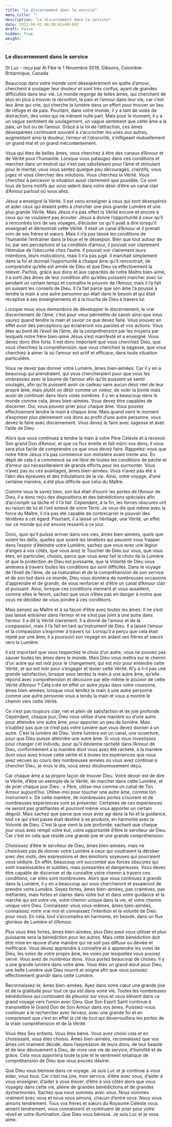 ```yaml
---
title: "Le discernement dans le service"
menu_title: ""
description: "Le discernement dans le service"
date: 2022-06-01 06:00:01+00:893
draft: False
hidden: True
weight:
---
```

### Le discernement dans le service

St Luc - reçu par Al Fike le 1 Novembre 2019, Gibsons, Colombie-Britannique, Canada

Beaucoup dans votre monde sont désespérément en quête d’amour, cherchent à soulager leur douleur et sont très confus, ayant de grandes difficultés dans leur vie. Le monde regorge de telles âmes, qui cherchent de plus en plus à trouver le réconfort, la paix et l’amour dans leur vie, car c’est leur âme qui crie, qui cherche la lumière dans un effort pour trouver un lieu de refuge et de paix. Pourtant, dans votre monde, il y a tant de voies de distraction, des voies qui ne mènent nulle part. Mais pour le moment, il y a un vague sentiment de soulagement, un vague sentiment que cette âme a la paix, un but ou de l’amour. Grâce à la loi de l’attraction, ces âmes désespérées continuent souvent à s’accrocher les unes aux autres, augmentant ainsi la douleur, l’erreur et l’obscurité, s’infligeant mutuellement un grand mal et un grand mécontentement.

Vous qui êtes de belles âmes, vous cherchez à être des canaux d’Amour et de Vérité pour l’humanité. Lorsque vous pataugez dans ces conditions et marchez dans un endroit qui n’est pas satisfaisant pour l’âme et stimulant pour le mental, vous vous sentez quelque peu découragés, craintifs, vous jugez et vous cherchez des solutions. Vous cherchez la Vérité. Vous cherchez à percevoir la situation aussi clairement que possible. Ce sont tous de bons motifs qui vous aident dans votre désir d’être un canal clair d’Amour partout où vous allez.

Jésus a enseigné la Vérité. Il est venu enseigner à ceux qui sont désespérés et aider ceux qui étaient prêts à chercher une plus grande Lumière et une plus grande Vérité. Mais Jésus n’a pas offert la Vérité encore et encore à ceux qui ne voulaient pas écouter. Jésus a donné l’opportunité à ceux qu’il a rencontrés lors de ses voyages, d’écouter ce qu’il avait à dire lorsqu’il enseignait et démontrait cette Vérité. Il était un canal d’Amour et il prenait soin de ses frères et sœurs. Mais il n’a pas laissé les conditions de l’humanité l’entraîner dans la boue et le désespoir. Bien que tout autour de lui, par ses perceptions et sa condition d’amour, il pouvait voir clairement l’étendue de l’obscurité chez l’autre. Il pouvait voir clairement leurs intentions, leurs motivations, mais il n’a pas jugé. Il marchait simplement dans la foi et donnait l’opportunité à chaque âme qu’il rencontrait, de comprendre qu’elle est aimée de Dieu et que Dieu va effectivement la relever. Parfois, grâce aux dons et aux capacités de notre Maître bien-aimé, il a sorti des âmes de leur condition afin qu’elles puissent marcher avec lui pendant un certain temps et connaître le pouvoir de l’Amour, mais il l’a fait en suivant les conseils de Dieu. Il l’a fait parce que son âme l’a poussé à tendre la main à une autre personne qui était dans le besoin et qui était réceptive à ses enseignements et à la touche de Dieu à travers lui.

Lorsque nous vous demandons de développer le discernement, le vrai discernement de l’âme, c’est pour vous permettre de savoir ainsi que vous saurez quand tendre la main et savoir ce que devez faire. Vous pouvez en effet avoir des perceptions qui éclaireront vos paroles et vos actions. Vous êtes au bord de l’éveil de l’âme, de la compréhension par les moyens par lesquels notre frère bien-aimé Jésus s’est manifesté et a enseigné. Vous devez donc être forts. Il est donc important que vous cherchiez Dieu, que vous cherchiez la compréhension, que vous cherchiez la sagesse, que vous cherchiez à aimer là où l’amour est actif et efficace, dans toute situation particulière.

Vous ne devez pas donner votre Lumière, âmes bien-aimées. Car il y en a beaucoup qui prendraient, qui vous chercheraient pour que vous les embrassiez avec le baume de l’amour afin qu’ils puissent se sentir soulagés, afin qu’ils puissent avoir ce cadeau sans aucun désir réel de leur propre âme, mais plutôt un désir comme un voleur, de voler la bonté mais aussi de continuer dans leurs voies sombres. Il y en a beaucoup dans le monde comme cela, âmes bien-aimées. Vous devez être capables de discerner. Oui, vous pouvez prier pour chaque âme. Vous pouvez effectivement tendre la main à chaque âme. Mais quand vient le moment d’exprimer plus pleinement vos dons au profit d’une autre personne, vous devez le faire avec discernement. Vous devez le faire avec sagesse et avec l’aide de Dieu.

Alors que vous continuez à tendre la main à votre Père Céleste et à recevoir Son grand Don d’Amour, et que ce flux éveille et fait mûrir vos dons, il vous sera plus facile de comprendre ce que vous devez faire. Rappelez-vous que notre frère Jésus n’a pas commencé son ministère avant trente ans. En dépit de cela il a commencé sa vie libre de toutes les conditions de péché et d’erreur qui nécessiteraient de grands efforts pour les surmonter. Vous n’avez pas eu ces avantages, âmes bien-aimées. Vous n’avez pas été à l’abri des épreuves et des tribulations de la vie. Ainsi, votre voyage, d’une certaine manière, a été plus difficile que celui du Maître.

Comme vous le savez bien, son but était d’ouvrir les portes de l’Amour de Dieu, il a donc reçu des dispositions et des bénédictions spéciales afin d’accomplir sa tâche et il l’a fait. Cependant, à la fin, les forces obscures ont eu raison de lui et l’ont enlevé de votre Terre. Je vous dis que même avec la force du Maître, il n’a pas été capable de contrecarrer le pouvoir des ténèbres à cet égard. Pourtant, il a laissé un héritage, une Vérité, un effet sur ce monde qui est encore ressenti à ce jour.

Donc, quoi qu’il puisse arriver dans vos vies, âmes bien-aimées, quels que soient les défis, quelles que soient les ténèbres qui peuvent vous frapper dans l’espoir d’éteindre votre Lumière, sachez que vous avez une légion d’anges à vos côtés, que vous avez le Toucher de Dieu sur vous, que vous êtes, en particulier, choisis, parce que vous avez fait le choix de la Lumière et que la protection de Dieu est puissante, que la Volonté de Dieu vous amènera à travers toutes les conditions qui sont difficiles. Dans le voyage de l’éveil de l’âme, de sa maturation et de la compréhension de son service et de son but dans ce monde, Dieu vous donnera de nombreuses occasions d’apprendre et de grandir, de vous renforcer et d’être un canal d’Amour clair et puissant. Ainsi, lorsque ces conditions viennent et vous assaillent, comme elles le feront, sachez que vous n’êtes pas en danger à moins que vous ne décidiez de vous joindre à ces conditions.

Mais pensez au Maître et à sa façon d’être avec toutes les âmes. Il ne s’est pas laissé entrainer dans l’erreur et ne s’est pas joint à une autre dans l’erreur. Il a dit la Vérité clairement. Il a donné de l’amour et de la compassion, mais il l’a fait en tant qu’instrument de Dieu. Il a laissé l’amour et la compassion s’exprimer à travers lui. Lorsqu’il a perçu que cela était rejeté par une âme, il a poursuivi son voyage en aidant ses frères et sœurs vers la Lumière.

Il est important que vous respectiez le choix d’un autre, vous ne pouvez pas sauver toutes les âmes dans le monde. Mais Dieu vous mettra sur le chemin d’un autre qui est mûr pour le changement, qui est mûr pour entendre cette Vérité, et qui est mûr pour s’engager et tester cette Vérité. N’y a-t-il pas une grande satisfaction, lorsque vous tendez la main à une autre âme, qu’elle répond avec compréhension et découvre par elle-même le pouvoir de cette Vérité d’Amour ? Cela crée en effet un autre joyau dans votre couronne, âmes bien-aimées, lorsque vous tendez la main à une autre personne comme une autre personne vous a tendu la main et vous a montré le chemin vers cette Vérité.

Ce n’est pas toujours clair, net et plein de satisfaction et de joie profonde. Cependant, chaque jour, Dieu vous utilise d’une manière ou d’une autre pour atteindre une autre âme, pour apporter un peu de lumière. Mais n’oubliez pas que ce n’est pas votre lumière que vous devez donner à un autre. C’est la lumière de Dieu. Votre lumière est un canal, une ouverture, pour que Dieu puisse atteindre une autre âme. Si vous vous investissez pour changer cet individu, pour qu’il devienne racheté dans l’Amour de Dieu, conformément à la manière dont vous avez été racheté, à la manière dont vous avez trouvé cette vérité et à toutes les expériences que vous avez vécues au cours des nombreuses années où vous avez continué à chercher Dieu, je vous le dis, vous serez douloureusement déçu.

Car chaque âme a sa propre façon de trouver Dieu. Votre devoir est de dire la Vérité, d’être un exemple de la Vérité, de marcher dans cette Lumière, et de prier chaque jour Dieu : « Père, utilise-moi comme un canal de Ton Amour aujourd’hui. Utilise-moi pour toucher une autre âme, comme ton instrument ». De cette manière, de nombreuses portes s’ouvrent et de nombreuses expériences vont se présenter. Certaines de ces expériences ne seront pas gratifiantes et pourront même vous apporter un certain dégoût. Mais sachez que parce que vous avez agi dans la foi et la guidance, tout ce qui s’est passé était destiné à se produire, en harmonie avec la Volonté de Dieu. C’est là que vient la joie profonde, sachant que chaque jour vous avez rempli votre but, votre opportunité d’être le serviteur de Dieu. Car c’est en cela que réside une grande joie et une grande compréhension.

Choisissez d’être le serviteur de Dieu, âmes bien-aimées, mais ne choisissez pas de donner votre Lumière à ceux qui voudraient la dérober avec des mots, des expressions et des émotions soyeuses qui pourraient vous séduire. En effet, beaucoup ont succombé aux forces obscures qui sont insaisissables et subtiles, mais puissantes et dangereuses. Vous devez être capable de discerner et de connaître votre chemin à travers ces conditions, car elles sont nombreuses. Alors que vous continuez à grandir dans la Lumière, il y en a beaucoup qui vous chercheront et essaieront de prendre votre Lumière. Soyez fortes, âmes bien-aimées, pas craintives, pas méfiantes, mais fortes et claires dans votre but et dans votre guidance et la marche qui est votre vie, votre chemin unique dans la vie, et votre chemin unique vers Dieu. Connaissez-vous vous-mêmes, âmes bien-aimées, connaissez votre vrai moi et connaissez l’intention et la volonté de Dieu pour vous. En cela, tout s’accomplira en harmonie, en beauté, dans un flux glorieux de Lumière et d’Amour.

Plus vous êtes fortes, âmes bien-aimées, plus Dieu peut vous utiliser et plus puissante sera la bénédiction pour les autres. Mais cette bénédiction doit être mise en œuvre d’une manière qui ne soit pas diffuse ou déviée et inefficace. Vous devez apprendre à connaître et à apprendre les voies de Dieu, les voies de votre propre âme, les voies par lesquelles vous pouvez servir. Vous avez de nombreux dons. Vous portez beaucoup de choses. Il y a une grande lumière dans votre âme. Vous êtes un grand atout pour Dieu, une belle Lumière que Dieu nourrit et soigne afin que vous puissiez effectivement grandir dans cette Lumière.

Reconnaissez-le, âmes bien-aimées. Ayez dans votre cœur une grande joie et de la gratitude pour tout ce qui est dans votre vie. Toutes les nombreuses bénédictions qui continuent de pleuvoir sur vous et vous élèvent dans ce grand voyage vers l’union avec Dieu. Que Son Esprit Saint continue à transmettre le Grand Don de Son Amour dans vos âmes. Puissiez-vous continuer à le rechercher avec ferveur, avec une grande foi et en comprenant que c’est en effet la clé de tout qui déverrouillera les portes de la vraie compréhension et de la Vérité.

Vous êtes Ses enfants. Vous êtes bénis. Vous avez choisi cela et en choisissant, vous êtes choisis. Âmes bien-aimées, reconnaissez que vos âmes ont vraiment décidé, dans l’expression de leurs dons, de leur beauté et de leur dévouement à Dieu, de vivre une vie de service, d’humilité et de grâce. Cela vous apportera toute la joie et le sentiment extatique de compréhension de Dieu que vous pouvez désirer.

Que Dieu vous bénisse dans ce voyage. Je suis Luc et je continue à vous aider, vous tous. Car c’est ma joie, mon service, d’être avec vous, d’aider à vous enseigner, d’aider à vous élever, d’être à vos côtés alors que vous voyagez dans cette vie, pleine de grandes bénédictions et de grandes dysharmonies. Sachez que nous sommes avec vous. Nous sommes vraiment avec vous et nous vous aimons, chacun d’entre vous. Nous vous aimons tendrement. Tous vos frères et sœurs du Royaume Céleste vous aiment tendrement, vous connaissent et continuent de prier pour votre réveil et votre illumination. Que Dieu vous bénisse. Je suis Luc et je vous aime.



